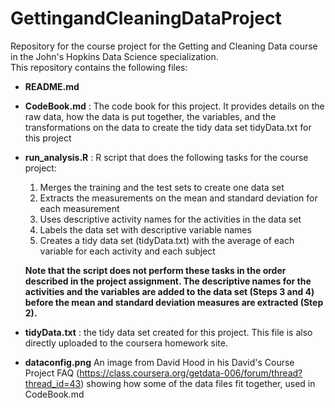 GettingandCleaningDataProject
=============================

Repository for the course project for the Getting and Cleaning Data course in the John's Hopkins Data Science specialization.  
This repository contains the following files:  

* **README.md**     

* **CodeBook.md** : The code book for this project. It provides details on the raw data, how the data is put together, the variables, and the transformations on the data to create the tidy data set tidyData.txt for this project
* **run_analysis.R** : R script that does the following tasks for the course project:  
  1. Merges the training and the test sets to create one data set
  2. Extracts the measurements on the mean and standard deviation for each measurement
  3. Uses descriptive activity names for the activities in the data set
  4. Labels the data set with descriptive variable names
  5. Creates a tidy data set (tidyData.txt) with the average of each variable for each activity and each subject  

  **Note that the script does not perform these tasks in the order described in the project assignment. The descriptive names for the activities and the variables are added to the data set (Steps 3 and 4) before the mean and standard deviation measures are extracted (Step 2).**
* **tidyData.txt** : the tidy data set created for this project. This file is also directly uploaded to the coursera homework site.
* **dataconfig.png** An image from David Hood in his David's Course Project FAQ (https://class.coursera.org/getdata-006/forum/thread?thread_id=43) showing how some of the data files fit together, used in CodeBook.md

